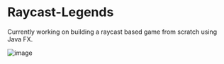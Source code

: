 # Raycast-Legends

Currently working on building a raycast based game from scratch using Java FX.

![image](https://github.com/Gemasoft/raycast-legends/assets/4451655/c3c17caa-f631-4b2d-87d6-f950b5f60ba8)

